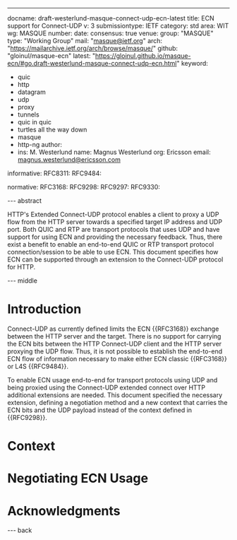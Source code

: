 ---
docname: draft-westerlund-masque-connect-udp-ecn-latest
title: ECN support for Connect-UDP
v: 3
submissiontype: IETF
category: std
area: WIT
wg: MASQUE
number:
date:
consensus: true
venue:
  group: "MASQUE"
  type: "Working Group"
  mail: "masque@ietf.org"
  arch: "https://mailarchive.ietf.org/arch/browse/masque/"
  github: "gloinul/masque-ecn"
  latest: "https://gloinul.github.io/masque-ecn/#go.draft-westerlund-masque-connect-udp-ecn.html"
keyword:
  - quic
  - http
  - datagram
  - udp
  - proxy
  - tunnels
  - quic in quic
  - turtles all the way down
  - masque
  - http-ng
author:
-
   ins:  M. Westerlund
   name: Magnus Westerlund
   org: Ericsson
   email: magnus.westerlund@ericsson.com

informative:
   RFC8311:
   RFC9484:


normative:
   RFC3168:
   RFC9298:
   RFC9297:
   RFC9330:


--- abstract

HTTP's Extended Connect-UDP protocol enables a client to proxy a UDP
flow from the HTTP server towards a specified target IP address and
UDP port. Both QUIC and RTP are transport protocols that uses UDP and
have support for using ECN and providing the necessary feedback. Thus,
there exist a benefit to enable an end-to-end QUIC or RTP transport
protocol connection/session to be able to use ECN. This document
specifies how ECN can be supported through an extension to the
Connect-UDP protocol for HTTP.


--- middle

# Introduction

Connect-UDP as currently defined limits the ECN {{RFC3168}} exchange between the
HTTP server and the target. There is no support for carrying the ECN
bits between the HTTP Connect-UDP client and the HTTP server proxying
the UDP flow. Thus, it is not possible to establish the end-to-end ECN
flow of information necessary to make either ECN classic {{RFC3168}}
or L4S {{RFC9484}}.

To enable ECN usage end-to-end for transport protocols using UDP and
being proxied using the Connect-UDP extended connect over HTTP
additional extensions are needed. This document specified the necessary
extension, defining a negotiation method and a new context that carries
the ECN bits and the UDP payload instead of the context defined in {{RFC9298}}.


# Context


# Negotiating ECN Usage





# Acknowledgments


--- back
